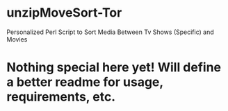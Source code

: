 # unzipMoveSort-Tor
Personalized Perl Script to Sort Media Between Tv Shows (Specific) and Movies 
# Nothing special here yet!  Will define a better readme for usage, requirements, etc. 
# 

